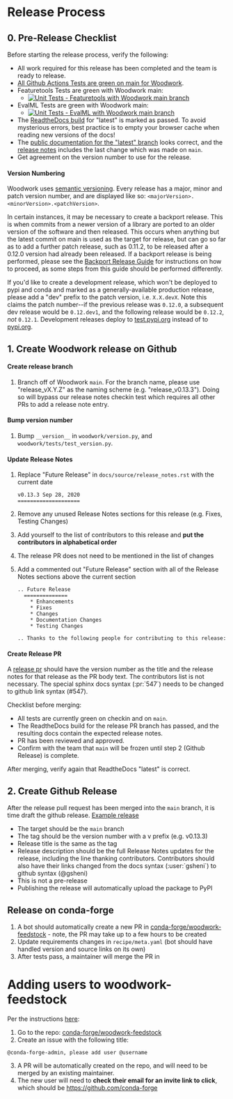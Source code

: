 # Release Process

## 0. Pre-Release Checklist

Before starting the release process, verify the following:

- All work required for this release has been completed and the team is ready to release.
- [All Github Actions Tests are green on main for Woodwork](https://github.com/alteryx/woodwork/actions?query=branch%3Amain+workflow%3ATests).
- Featuretools Tests are green with Woodwork main:
  - [![Unit Tests - Featuretools with Woodwork main branch](https://github.com/alteryx/featuretools/actions/workflows/unit_tests_with_woodwork_main_branch.yaml/badge.svg?branch=main)](https://github.com/alteryx/featuretools/actions/workflows/unit_tests_with_woodwork_main_branch.yaml)
- EvalML Tests are green with Woodwork main:
  - [![Unit Tests - EvalML with Woodwork main branch](https://github.com/alteryx/evalml/actions/workflows/unit_tests_with_woodwork_main_branch.yaml/badge.svg?branch=main)](https://github.com/alteryx/evalml/actions/workflows/unit_tests_with_woodwork_main_branch.yaml)
- The [ReadtheDocs build](https://readthedocs.com/projects/feature-labs-inc-datatables/) for "latest" is marked as passed. To avoid mysterious errors, best practice is to empty your browser cache when reading new versions of the docs!
- The [public documentation for the "latest" branch](https://feature-labs-inc-datatables.readthedocs-hosted.com/en/latest/) looks correct, and the [release notes](https://feature-labs-inc-datatables.readthedocs-hosted.com/en/latest/release_notes.html) includes the last change which was made on `main`.
- Get agreement on the version number to use for the release.

#### Version Numbering

Woodwork uses [semantic versioning](https://semver.org/). Every release has a major, minor and patch version number, and are displayed like so: `<majorVersion>.<minorVersion>.<patchVersion>`.

In certain instances, it may be necessary to create a backport release. This is when commits from a newer version of a library are ported to an older version of the software and then released. This occurs when anything but the latest commit on main is used as the target for release, but can go so far as to add a further patch release, such as 0.11.2, to be released after a 0.12.0 version had already been released. If a backport release is being performed, please see the [Backport Release Guide](docs/backport_release.md) for instructions on how to proceed, as some steps from this guide should be performed differently.

If you'd like to create a development release, which won't be deployed to pypi and conda and marked as a generally-available production release, please add a "dev" prefix to the patch version, i.e. `X.X.devX`. Note this claims the patch number--if the previous release was `0.12.0`, a subsequent dev release would be `0.12.dev1`, and the following release would be `0.12.2`, _not_ `0.12.1`. Development releases deploy to [test.pypi.org](https://test.pypi.org/project/woodwork/) instead of to [pypi.org](https://pypi.org/project/woodwork).

## 1. Create Woodwork release on Github

#### Create release branch

1. Branch off of Woodwork `main`. For the branch name, please use "release_vX.Y.Z" as the naming scheme (e.g. "release_v0.13.3"). Doing so will bypass our release notes checkin test which requires all other PRs to add a release note entry.

#### Bump version number

1. Bump `__version__` in `woodwork/version.py`, and `woodwork/tests/test_version.py`.

#### Update Release Notes

1. Replace "Future Release" in `docs/source/release_notes.rst` with the current date

   ```
   v0.13.3 Sep 28, 2020
   ====================
   ```

2. Remove any unused Release Notes sections for this release (e.g. Fixes, Testing Changes)
3. Add yourself to the list of contributors to this release and **put the contributors in alphabetical order**
4. The release PR does not need to be mentioned in the list of changes
5. Add a commented out "Future Release" section with all of the Release Notes sections above the current section

   ```
   .. Future Release
     ==============
       * Enhancements
       * Fixes
       * Changes
       * Documentation Changes
       * Testing Changes

   .. Thanks to the following people for contributing to this release:
   ```

#### Create Release PR

A [release pr](https://github.com/alteryx/woodwork/pull/158) should have the version number as the title and the release notes for that release as the PR body text. The contributors list is not necessary. The special sphinx docs syntax (:pr:\`547\`) needs to be changed to github link syntax (#547).

Checklist before merging:

- All tests are currently green on checkin and on `main`.
- The ReadtheDocs build for the release PR branch has passed, and the resulting docs contain the expected release notes.
- PR has been reviewed and approved.
- Confirm with the team that `main` will be frozen until step 2 (Github Release) is complete.

After merging, verify again that ReadtheDocs "latest" is correct.

## 2. Create Github Release

After the release pull request has been merged into the `main` branch, it is time draft the github release. [Example release](https://github.com/alteryx/woodwork/releases/tag/v0.0.2)

- The target should be the `main` branch
- The tag should be the version number with a v prefix (e.g. v0.13.3)
- Release title is the same as the tag
- Release description should be the full Release Notes updates for the release, including the line thanking contributors. Contributors should also have their links changed from the docs syntax (:user:\`gsheni\`) to github syntax (@gsheni)
- This is not a pre-release
- Publishing the release will automatically upload the package to PyPI

## Release on conda-forge

1. A bot should automatically create a new PR in [conda-forge/woodwork-feedstock](https://github.com/conda-forge/woodwork-feedstock/pulls) - note, the PR may take up to a few hours to be created
2. Update requirements changes in `recipe/meta.yaml` (bot should have handled version and source links on its own)
3. After tests pass, a maintainer will merge the PR in

# Adding users to woodwork-feedstock

Per the instructions [here](https://conda-forge.org/docs/maintainer/updating_pkgs.html#updating-the-maintainer-list):
1. Go to the repo: [conda-forge/woodwork-feedstock](https://github.com/conda-forge/woodwork-feedstock/pulls)
2. Create an issue with the following title:

  ```text
  @conda-forge-admin, please add user @username
  ```
3. A PR will be automatically created on the repo, and will need to be merged by an existing maintainer.
4. The new user will need to **check their email for an invite link to click**, which should be https://github.com/conda-forge

